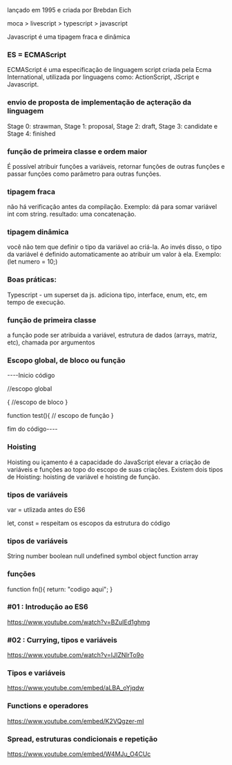 lançado em 1995 e criada por Brebdan Eich

moca > livescript > typescript > javascript

Javascript é uma tipagem fraca e dinâmica

### ES = ECMAScript
ECMAScript é uma especificação de linguagem script criada pela Ecma International, utilizada por linguagens como: ActionScript, JScript e Javascript.

### envio de proposta de implementação de açteração da linguagem

Stage 0: strawman, Stage 1: proposal, Stage 2: draft, Stage 3: candidate e Stage 4: finished


### função de primeira classe e ordem maior
É possível atribuir funções a variáveis, retornar funções de outras funções e passar funções como parâmetro para outras funções.

### tipagem fraca

não há verificação antes da compilação. Exemplo: dá para somar variável  int com string. resultado: uma concatenação.

### tipagem dinâmica
você não tem que definir o tipo da variável ao criá-la. Ao invés disso, o tipo da variável é definido automaticamente ao atribuir um valor à ela. Exemplo: (let numero = 10;)

### Boas práticas:

Typescript - um superset da js. adiciona tipo, interface, enum, etc, em tempo de execução.

### função de primeira classe

a função pode ser atribuida a variável, estrutura de dados (arrays, matriz, etc), chamada por argumentos


### Escopo global, de bloco ou função

----Inicio código

//escopo global

{
    //escopo de bloco
}

function test(){
    // escopo de função
}

fim do código----

### Hoisting

Hoisting ou içamento é a capacidade do JavaScript elevar a criação de variáveis e funções ao topo do escopo de suas criações. Existem dois tipos de Hoisting: hoisting de variável e hoisting de função.

### tipos de variáveis

var = utlizada antes do ES6

let, const = respeitam os escopos da estrutura do código

### tipos de variáveis

String
number
boolean
null
undefined
symbol
object
function
array


### funções

function fn(){
    return: "codigo aqui";
}

### #01 : Introdução ao ES6

https://www.youtube.com/watch?v=BZuIEd1ghmg

### #02 : Currying, tipos e variáveis

https://www.youtube.com/watch?v=IJIZNlrTo9o

### Tipos e variáveis
https://www.youtube.com/embed/aLBA_oYjqdw

### Functions e operadores

https://www.youtube.com/embed/K2VQgzer-mI

### Spread, estruturas condicionais e repetição

https://www.youtube.com/embed/W4MJu_O4CUc